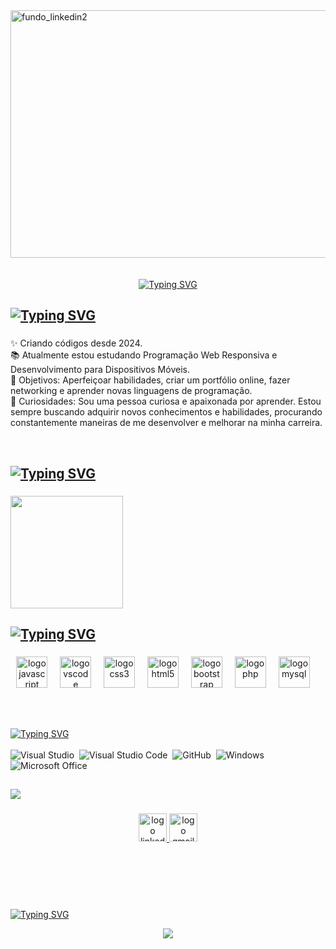 <img width="1584" height="396" alt="fundo_linkedin2" src="https://github.com/user-attachments/assets/2d3b0bee-6b6e-487b-aaad-5964566c864c" />

<br>
<br>
<br>

<div align="center">
<a href="https://git.io/typing-svg"><img src="https://readme-typing-svg.herokuapp.com?font=Fira+Code&size=25&pause=1000&color=000000&width=435&lines=Olá,+meu+nome+é+Isabela,;Eu+tenho+17+anos.;" alt="Typing SVG" /></a>
</div>

###

<h2 align="left">
  <a href="https://git.io/typing-svg"><img src="https://readme-typing-svg.herokuapp.com?font=Fira+Code&size=25&pause=1000&color=000000&width=435&lines=Sobre+mim" alt="Typing SVG" /></a>
</h2>

###

<p align="left">
✨ Criando códigos desde 2024. <br>
📚 Atualmente estou estudando Programação Web Responsiva e Desenvolvimento para Dispositivos Móveis.<br>
🎯 Objetivos: Aperfeiçoar habilidades, criar um portfólio online, fazer networking e aprender novas linguagens de programação.<br>
🎲 Curiosidades: Sou uma pessoa curiosa e apaixonada por aprender. Estou sempre buscando adquirir novos conhecimentos e habilidades, procurando constantemente maneiras de me desenvolver e melhorar na minha carreira.<br>
</p>
<br>

###

###

<h2 align="left">
<a href="https://git.io/typing-svg"><img src="https://readme-typing-svg.herokuapp.com?font=Fira+Code&size=25&pause=1000&color=000000&width=435&lines=Estatísticas+do+GitHub%3A" alt="Typing SVG" /></a>
</h2> 

###

   <div>
    <a href="https://github.com/seu-usuário-aqui">
    <img loading="lazy" height="180em" src="https://github-readme-stats.vercel.app/api/top-langs/?username=YasBorba&layout=compact&langs_count=7&theme=dracula"/>
   </div>

###

<h2 align="left">
<a href="https://git.io/typing-svg"><img src="https://readme-typing-svg.herokuapp.com?font=Fira+Code&size=25&pause=1000&color=000000&width=435&lines=Principais+Habilidades%3A" alt="Typing SVG" /></a>
</h2> 

###

<div align="center">
  <img src="https://cdn.jsdelivr.net/gh/devicons/devicon/icons/javascript/javascript-original.svg" height="50" alt="logo javascript"  />
  <img width="12" />
  <img src="https://cdn.jsdelivr.net/gh/devicons/devicon/icons/vscode/vscode-original.svg" height="50" alt="logo vscode"  />
  <img width="12" />
  <img src="https://cdn.jsdelivr.net/gh/devicons/devicon/icons/css3/css3-original.svg" height="50" alt="logo css3"  />
  <img width="12" />
  <img src="https://cdn.jsdelivr.net/gh/devicons/devicon/icons/html5/html5-original.svg" height="50" alt="logo html5"  />
  <img width="12" />
  <img src="https://cdn.jsdelivr.net/gh/devicons/devicon/icons/bootstrap/bootstrap-original.svg" height="50" alt="logo bootstrap"  />
  <img width="12" />
  <img src="https://cdn.jsdelivr.net/gh/devicons/devicon/icons/php/php-original.svg" height="50" alt="logo php"  />
  <img width="12" />
  <img src="https://cdn.jsdelivr.net/gh/devicons/devicon/icons/mysql/mysql-original.svg" height="50" alt="logo mysql"  />
  <img width="12" />
</div>

<br><br>

<a href="https://git.io/typing-svg"><img src="https://readme-typing-svg.herokuapp.com?font=Fira+Code&size=25&pause=1000&color=000000&width=435&lines=Ferramentas" alt="Typing SVG" /></a>
<br>
<br>
![Visual Studio](https://img.shields.io/badge/-Visual%20Studio-0D1117?style=for-the-badge&logo=visual-studio&logoColor=C8A2C8&labelColor=0D1117)&nbsp;
![Visual Studio Code](https://img.shields.io/badge/-Visual%20Studio%20Code-0D1117?style=for-the-badge&logo=visual-studio-code&logoColor=0D1117&labelColor=0D1117)&nbsp;
![GitHub](https://img.shields.io/badge/-GitHub-0D1117?style=for-the-badge&logo=github&labelColor=0D1117)&nbsp;
![Windows](https://img.shields.io/badge/-Windows-0D1117?style=for-the-badge&logo=windows&labelColor=0D1117)&nbsp;
![Microsoft Office](https://img.shields.io/badge/-Microsoft%20Office-0D1117?style=for-the-badge&logo=microsoft-office&labelColor=0D1117)&nbsp;

###

<h2 align="left">
<a href="https://git.io/typing-svg"><img src="https://readme-typing-svg.herokuapp.com?font=Fira+Code&size=25&pause=1000&color=000000&width=435&lines=Meus+contatos" /></a></h2>

###

<div align="center">
<a href="https://www.linkedin.com/in/isabela-paiola-58b7b2339/">
    <img src="https://img.shields.io/static/v1?message=LinkedIn&logo=linkedin&label=&color=000000&logoColor=white" height="45" alt="logo linkedin" />
</a>

<a href="mailto:isabelapaiola6@gmail.com">
    <img src="https://img.shields.io/static/v1?message=Gmail&logo=gmail&label=&color=D14836&logoColor=white" height="45" alt="logo gmail" />
</a>

<br><br>
</div>

###

<div>
<br><br>
<a href="https://git.io/typing-svg"><img src="https://readme-typing-svg.herokuapp.com?font=Fira+Code&size=25&pause=1000&color=000000&width=435&lines=Contador+de+Visitantes" alt="Typing SVG" /></a>

<p align="center">
  <img align="center" src="https://visit-counter.vercel.app/counter.png?page=https%3A%2F%2Fgithub.com%2FLeonardoBanin&s=40&c=000000&bg=00000000&no=2&ff=digi&tb=&ta=" />
</p> 
<br>
</div>
